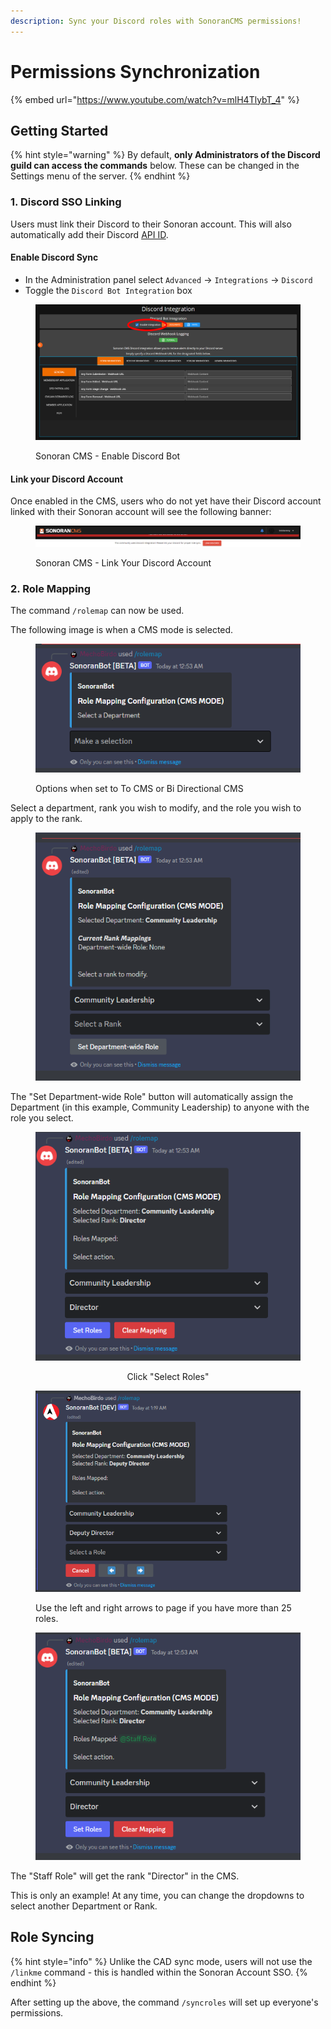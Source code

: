 ```yaml
---
description: Sync your Discord roles with SonoranCMS permissions!
---
```


# Permissions Synchronization

{% embed url="https://www.youtube.com/watch?v=mlH4TlybT_4" %}

## Getting Started

{% hint style="warning" %}
By default, **only Administrators of the Discord guild can access the commands** below. These can be changed in the Settings menu of the server.
{% endhint %}

### 1. Discord SSO Linking

Users must link their Discord to their Sonoran account. This will also automatically add their Discord [API ID](../../../developer-api-documentation/api-integration/getting-started/api-id-system.md).

#### Enable Discord Sync

* In the Administration panel select `Advanced` -> `Integrations` -> `Discord`
* Toggle the `Discord Bot Integration` box

<figure><img src="../../../.gitbook/assets/CMS_DiscodIntegrationCircle.png" alt=""><figcaption><p>Sonoran CMS - Enable Discord Bot</p></figcaption></figure>

#### Link your Discord Account

Once enabled in the CMS, users who do not yet have their Discord account linked with their Sonoran account will see the following banner:

<figure><img src="../../../.gitbook/assets/Screen Shot 2023-01-08 at 12.04.00 PM.png" alt=""><figcaption><p>Sonoran CMS - Link Your Discord Account</p></figcaption></figure>



### 2. Role Mapping

The command `/rolemap` can now be used.

The following image is when a CMS mode is selected.

<figure><img src="../../../.gitbook/assets/Screenshot_5.png" alt=""><figcaption><p>Options when set to To CMS or Bi Directional CMS</p></figcaption></figure>

Select a department, rank you wish to modify, and the role you wish to apply to the rank.

<figure><img src="../../../.gitbook/assets/Screenshot_6.png" alt=""><figcaption></figcaption></figure>

The "Set Department-wide Role" button will automatically assign the Department (in this example, Community Leadership) to anyone with the role you select.

<div align="center">

<figure><img src="../../../.gitbook/assets/Screenshot_7.png" alt=""><figcaption><p>Click "Select Roles"</p></figcaption></figure>

</div>

<figure><img src="../../../.gitbook/assets/Screenshot_12.png" alt=""><figcaption><p>Use the left and right arrows to page if you have more than 25 roles.</p></figcaption></figure>

<figure><img src="../../../.gitbook/assets/Screenshot_8.png" alt=""><figcaption></figcaption></figure>

The "Staff Role" will get the rank "Director" in the CMS.

This is only an example! At any time, you can change the dropdowns to select another Department or Rank.

## Role Syncing

{% hint style="info" %}
Unlike the CAD sync mode, users will not use the `/linkme` command - this is handled within the Sonoran Account SSO.
{% endhint %}

After setting up the above, the command `/syncroles` will set up everyone's permissions.
